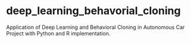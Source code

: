 # deep_learning_behavorial_cloning
Application of Deep Learning and Behavioral Cloning in Autonomous Car Project with Python and R implementation.
